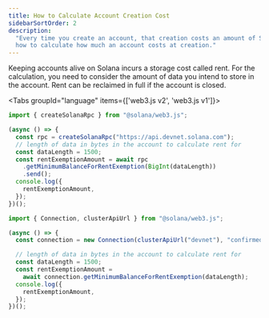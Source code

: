 ```yaml
---
title: How to Calculate Account Creation Cost
sidebarSortOrder: 2
description:
  "Every time you create an account, that creation costs an amount of SOL. Learn
  how to calculate how much an account costs at creation."
---
```


Keeping accounts alive on Solana incurs a storage cost called rent. For the
calculation, you need to consider the amount of data you intend to store in the
account. Rent can be reclaimed in full if the account is closed.

<Tabs groupId="language" items={['web3.js v2', 'web3.js v1']}>

<Tab value="web3.js v2">

```typescript
import { createSolanaRpc } from "@solana/web3.js";

(async () => {
  const rpc = createSolanaRpc("https://api.devnet.solana.com");
  // length of data in bytes in the account to calculate rent for
  const dataLength = 1500;
  const rentExemptionAmount = await rpc
    .getMinimumBalanceForRentExemption(BigInt(dataLength))
    .send();
  console.log({
    rentExemptionAmount,
  });
})();
```

</Tab>

<Tab value="web3.js v1">

```typescript
import { Connection, clusterApiUrl } from "@solana/web3.js";

(async () => {
  const connection = new Connection(clusterApiUrl("devnet"), "confirmed");

  // length of data in bytes in the account to calculate rent for
  const dataLength = 1500;
  const rentExemptionAmount =
    await connection.getMinimumBalanceForRentExemption(dataLength);
  console.log({
    rentExemptionAmount,
  });
})();
```

</Tab>

</Tabs>

